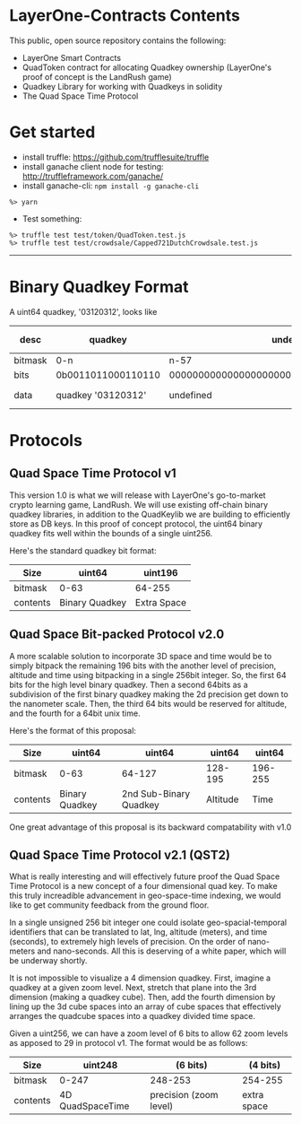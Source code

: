 # LayerOne-Contracts Contents
This public, open source repository contains the following:
* LayerOne Smart Contracts
* QuadToken contract for allocating Quadkey ownership (LayerOne's proof of concept is the LandRush game)
* Quadkey Library for working with Quadkeys in solidity
* The Quad Space Time Protocol


# Get started
* install truffle: https://github.com/trufflesuite/truffle
* install ganache client node for testing: http://truffleframework.com/ganache/
* install ganache-cli: `npm install -g ganache-cli`
```
%> yarn
```
* Test something:
```
%> truffle test test/token/QuadToken.test.js
%> truffle test test/crowdsale/Capped721DutchCrowdsale.test.js
```
---

# Binary Quadkey Format

A uint64 quadkey, '03120312', looks like 

desc| quadkey | undefined | zoom level
--- | --- | --- | --- 
bitmask | 0-n | n-57 | 58-63
bits | 0b0011011000110110 | 0000000000000000000000000000000000000000000 | 01000
data | quadkey '03120312' | undefined | zoom level 8


# Protocols

## Quad Space Time Protocol v1
This version 1.0 is what we will release with LayerOne's go-to-market crypto learning game, LandRush. We will use existing off-chain binary quadkey libraries, in addition to the QuadKeylib we are building to efficiently store as DB keys.  In this proof of concept protocol, the uint64 binary quadkey fits well within the bounds of a single uint256.

Here's the standard quadkey bit format:

Size | uint64 | uint196
--- | --- | ---
bitmask | 0-63 | 64-255
contents | Binary Quadkey | Extra Space

## Quad Space Bit-packed Protocol v2.0
A more scalable solution to incorporate 3D space and time would be to simply bitpack the remaining 196 bits with the another level of precision, altitude and time using bitpacking in a single 256bit integer.  So, the first 64 bits for the high level binary quadkey.  Then a second 64bits as a subdivision of the first binary quadkey making the 2d precision get down to the nanometer scale.  Then, the third 64 bits would be reserved for altitude, and the fourth for a 64bit unix time.

Here's the format of this proposal:

Size | uint64 | uint64 | uint64 | uint64
--- | --- | --- | --- | ---
bitmask | 0-63 | 64-127 | 128-195 | 196-255
contents | Binary Quadkey | 2nd Sub-Binary Quadkey | Altitude | Time

One great advantage of this proposal is its backward compatability with v1.0


## Quad Space Time Protocol v2.1 (QST2)
What is really interesting and will effectively future proof the Quad Space Time Protocol is a new concept of a four dimensional quad key.  To make this truly increadible advancement in geo-space-time indexing, we would like to get community feedback from the ground floor.

In a single unsigned 256 bit integer one could isolate geo-spacial-temporal identifiers that can be translated to lat, lng, altitude (meters), and time (seconds), to extremely high levels of precision.  On the order of nano-meters and nano-seconds. All this is deserving of a white paper, which will be underway shortly.

It is not impossible to visualize a 4 dimension quadkey. First, imagine a quadkey at a given zoom level.  Next, stretch that plane into the 3rd dimension (making a quadkey cube).  Then, add the fourth dimension by lining up the 3d cube spaces into an array of cube spaces that effectively arranges the quadcube spaces into a quadkey divided time space.

Given a uint256, we can have a zoom level of 6 bits to allow 62 zoom levels as apposed to 29 in protocol v1.  The format would be as follows:

Size | uint248 | (6 bits) | (4 bits)
--- | --- | --- | ---
bitmask | 0-247 | 248-253 | 254-255
contents | 4D QuadSpaceTime | precision (zoom level) | extra space









